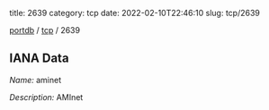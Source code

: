 title: 2639
category: tcp
date: 2022-02-10T22:46:10
slug: tcp/2639

[portdb](/) / [tcp](/category/tcp.html) / 2639


## IANA Data

_Name:_ aminet

_Description:_ AMInet

